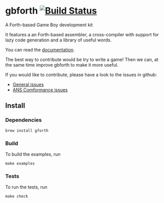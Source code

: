 # gbforth [![Build Status](https://travis-ci.org/ams-hackers/gbforth.svg?branch=master)](https://travis-ci.org/ams-hackers/gbforth)
A Forth-based Game Boy development kit

It features a an Forth-based assembler, a cross-compiler with support
for lazy code generation and a library of useful words.

You can read the [documentation](https://ams-hackers.github.io/gbforth/).

The best way to contribute would be try to write a game! Then we can,
at the same time improve gbforth to make it more useful.

If you would like to contribute, please have a look to the issues in
github:
  - [General issues](https://github.com/ams-hackers/gbforth/issues?utf8=%E2%9C%93&q=is%3Aissue+is%3Aopen+-label%3Aconformance+)
  - [ANS Comformance issues](https://github.com/ams-hackers/gbforth/milestones)


## Install

### Dependencies

```
brew install gforth
```

### Build

To build the examples, run

```
make examples
```

### Tests

To run the tests, run
```
make check
```
